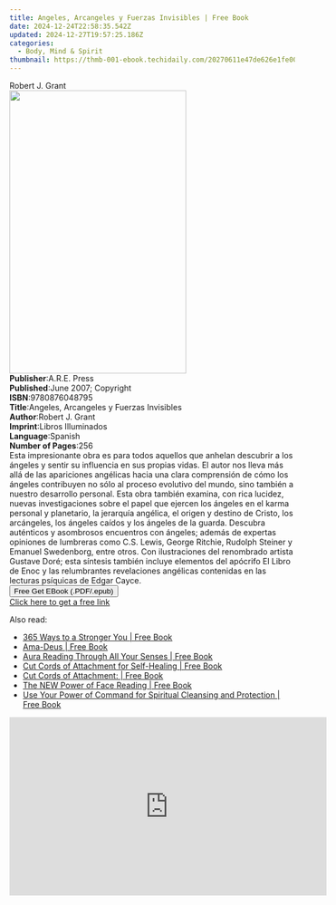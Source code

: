 ```yaml
---
title: Angeles, Arcangeles y Fuerzas Invisibles | Free Book
date: 2024-12-24T22:58:35.542Z
updated: 2024-12-27T19:57:25.186Z
categories:
  - Body, Mind & Spirit
thumbnail: https://thmb-001-ebook.techidaily.com/20270611e47de626e1fe00211e3a042a46fd1d2df96223fd225fe00110053524.jpg
---
```

<main id="book-container">
  <div class="flex flex-col">
    <div class="book-brief flex-1 py-6 px-4 sm:p-6 md:py-10 md:px-8">
      <!-- brief-->
      <div class="book-brief-main">Robert J. Grant</div>
    </div>
    <div
      class="book-meta-info flex-1 grid gap-4 col-start-1 col-end-3 row-start-1 sm:mb-6 sm:grid-cols-4 lg:gap-6 lg:col-start-2 lg:row-end-6 lg:row-span-6 lg:mb-0"
    >
      <div
        class="book-meta-info-left place-content-center mt-4 p-4 text-sm leading-6 col-start-2 col-span-2 dark:text-slate-400"
      >
        <img
          class="w-full h-500 object-cover rounded-lg sm:h-255 sm:col-span-2 lg:col-span-full"
          src="https://img-001-ebook.techidaily.com/8aeafc5e908ae3c6d62192c0285fa8f45c9dfdb37566d86bc24c4002c26c48bd.jpg"
          alt=""
          width="312"
          height="500"
        />
      </div>
      <div
        class="book-meta-info-right mt-2 col-start-1 row-start-2 col-span-3 self-center"
      >
        <!-- meta data  -->
        <div class="flex flex-col px-4 md:px-8">
          <div class="flex-1">
            <strong>Publisher</strong>:<span class="px-2">A.R.E. Press</span>
          </div>
          <div class="flex-1">
            <strong>Published</strong>:<span class="px-2"
              >June 2007; Copyright</span
            >
          </div>
          <div class="flex-1">
            <strong>ISBN</strong>:<span class="px-2">9780876048795</span>
          </div>
          <div class="flex-1">
            <strong>Title</strong>:<span class="px-2"
              >Angeles, Arcangeles y Fuerzas Invisibles</span
            >
          </div>
          <div class="flex-1">
            <strong>Author</strong>:<span class="px-2">Robert J. Grant</span>
          </div>
          <div class="flex-1">
            <strong>Imprint</strong>:<span class="px-2"
              >Libros Illuminados</span
            >
          </div>
          <div class="flex-1">
            <strong>Language</strong>:<span class="px-2">Spanish</span>
          </div>
          <div class="flex-1">
            <strong>Number of Pages</strong>:<span class="px-2">256</span>
          </div>
        </div>
      </div>
    </div>
    <div class="book-description flex-1 py-6 px-4 sm:p-6 md:py-10 md:px-8">
      <div class="book-description-main">
        <div accordion-content="" id="description">
          Esta impresionante obra es para todos aquellos que anhelan descubrir a
          los ángeles y sentir su influencia en sus propias vidas. El autor nos
          lleva más allá de las apariciones angélicas hacia una clara
          comprensión de cómo los ángeles contribuyen no sólo al proceso
          evolutivo del mundo, sino también a nuestro desarrollo personal. Esta
          obra también examina, con rica lucidez, nuevas investigaciones sobre
          el papel que ejercen los ángeles en el karma personal y planetario, la
          jerarquía angélica, el origen y destino de Cristo, los arcángeles, los
          ángeles caídos y los ángeles de la guarda. Descubra auténticos y
          asombrosos encuentros con ángeles; además de expertas opiniones de
          lumbreras como C.S. Lewis, George Ritchie, Rudolph Steiner y Emanuel
          Swedenborg, entre otros. Con ilustraciones del renombrado artista
          Gustave Doré; esta síntesis también incluye elementos del apócrifo El
          Libro de Enoc y las relumbrantes revelaciones angélicas contenidas en
          las lecturas psíquicas de Edgar Cayce.
        </div>
      </div>
    </div>
    <div class="book-excerpts flex-1 py-6 px-4 sm:p-6 md:py-10 md:px-8"></div>
    <div
      class="book-about-author flex-1 py-6 px-4 sm:p-6 md:py-10 md:px-8"
    ></div>
    <div class="book-free-get flex-1 py-6 px-4 sm:p-6 md:py-10 md:px-8">
      <button
        id="btn-free-get"
        class="bg-blue-500 hover:bg-blue-700 text-white font-bold py-2 px-4 rounded"
      >
        Free Get EBook (.PDF/.epub)
      </button>
      <div id="countdown-display" class="px-2 text-lg mt-2"></div>
      <a
        id="free-link"
        class="hidden bg-blue-500 hover:bg-blue-700 text-white font-bold py-2 px-4 rounded"
        href="https://www.ebooks.com/en-us/book/96370972/angeles-arcangeles-y-fuerzas-invisibles/robert-j-grant/"
        target="_blank"
        >Click here to get a free link</a
      >
    </div>
    <script>
      let countdownTime = 0;
      let countdownInterval = null;
      document
        .getElementById('btn-free-get')
        .addEventListener('click', startCountdown);
      function startCountdown() {
        countdownTime = new Date().getTime() + 60000 * 3;
        countdownInterval = setInterval(updateCountdown, 1000);
        document.getElementById('btn-free-get').disabled = true;
        document
          .getElementById('btn-free-get')
          .classList.add('bg-gray-500', 'cursor-not-allowed');
      }
      function updateCountdown() {
        let currentTime = new Date().getTime();
        let timeLeft = countdownTime - currentTime;
        let secondsLeft = Math.floor(timeLeft / 1000);
        document.getElementById('countdown-display').innerHTML =
          `Remaining time: ${secondsLeft} seconds.`;
        if (secondsLeft <= 0) {
          clearInterval(countdownInterval);
          document.getElementById('btn-free-get').classList.add('hidden');
          document.getElementById('free-link').classList.remove('hidden');
          document.getElementById('countdown-display').innerHTML = '';
        }
      }
    </script>
  </div>
</main>

<ins class="adsbygoogle"
      style="display:block"
      data-ad-client="ca-pub-7571918770474297"
      data-ad-slot="8358498916"
      data-ad-format="auto"
      data-full-width-responsive="true"></ins>
    

<span class="atpl-alsoreadstyle">Also read:</span>
<div><ul>
<li><a href="https://novels-ebooks.techidaily.com/209840789-9780975253854-365-ways-to-a-stronger-you/"><u>365 Ways to a Stronger You | Free Book</u></a></li>
<li><a href="https://novels-ebooks.techidaily.com/209840755-9780996278010-ama-deus/"><u>Ama-Deus | Free Book</u></a></li>
<li><a href="https://novels-ebooks.techidaily.com/209840786-9781935214151-aura-reading-through-all-your-senses/"><u>Aura Reading Through All Your Senses | Free Book</u></a></li>
<li><a href="https://novels-ebooks.techidaily.com/209840812-9781935214137-cut-cords-of-attachment-for-self-healing/"><u>Cut Cords of Attachment for Self-Healing | Free Book</u></a></li>
<li><a href="https://novels-ebooks.techidaily.com/209840736-9781935214199-cut-cords-of-attachment/"><u>Cut Cords of Attachment: | Free Book</u></a></li>
<li><a href="https://novels-ebooks.techidaily.com/209840731-9781935214090-the-new-power-of-face-reading/"><u>The NEW Power of Face Reading | Free Book</u></a></li>
<li><a href="https://novels-ebooks.techidaily.com/209840732-9781935214274-use-your-power-of-command-for-spiritual-cleansing-and-protection/"><u>Use Your Power of Command for Spiritual Cleansing and Protection | Free Book</u></a></li>
</ul></div>

<!-- affiliate ads begin -->
<iframe width="560" height="315" src="https://www.youtube.com/embed/9sk53d1bBhY?si=yaTeDogLb3D4dYu1" title="YouTube video player" frameborder="0" allow="accelerometer; autoplay; clipboard-write; encrypted-media; gyroscope; picture-in-picture; web-share" referrerpolicy="strict-origin-when-cross-origin" allowfullscreen></iframe>
<!-- affiliate ads end -->

